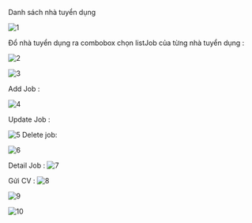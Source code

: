 Danh sách nhà tuyển dụng

![1](https://user-images.githubusercontent.com/72613060/163715713-def7de69-eb2b-471c-ac8c-0408cf6d7b29.png)

Đổ nhà tuyển dụng ra combobox chọn listJob của từng nhà tuyển dụng :

![2](https://user-images.githubusercontent.com/72613060/163715728-1bab26d6-6a98-4bed-b7e8-9248fe85b844.png)


![3](https://user-images.githubusercontent.com/72613060/163715739-7c8e9fd8-68c2-43f5-98ab-7fb92763fb51.png)

Add Job :

![4](https://user-images.githubusercontent.com/72613060/163715743-5b7f43fb-0cb6-4bd4-93b8-8359fc999dad.png)

Update Job :

![5](https://user-images.githubusercontent.com/72613060/163715761-3462407f-ab4f-47cb-a6f7-d822143c0e15.png)
Delete job:

![6](https://user-images.githubusercontent.com/72613060/163715774-2968e845-7c81-4755-8533-75ee812a53ae.png)

Detail Job :
![7](https://user-images.githubusercontent.com/72613060/163715787-0fc4e28b-4cda-4a60-837f-324d42a729b9.png)

Gửi CV :
![8](https://user-images.githubusercontent.com/72613060/163715795-4b209da3-ae5b-4f36-9429-cad431f95a3f.png)

![9](https://user-images.githubusercontent.com/72613060/163715805-d7264bdc-5b9b-477a-878e-b1ad49e78570.png)

![10](https://user-images.githubusercontent.com/72613060/163715811-4237415d-d903-4ea8-962f-6f1cb42075cd.png)

